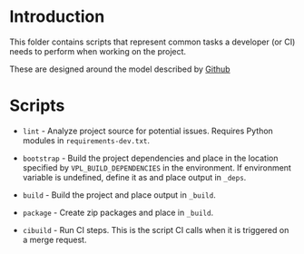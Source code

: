 # Introduction

This folder contains scripts that represent common tasks a developer (or CI)
needs to perform when working on the project.

These are designed around the model described by
[Github](https://github.blog/2015-06-30-scripts-to-rule-them-all/)


# Scripts

- `lint` - Analyze project source for potential issues. Requires Python modules
  in `requirements-dev.txt`.

- `bootstrap` - Build the project dependencies and place in the location
  specified by `VPL_BUILD_DEPENDENCIES` in the environment. If environment
  variable is undefined, define it as and place output in `_deps`.

- `build` - Build the project and place output in `_build`.

- `package` - Create zip packages and place in `_build`.

- `cibuild` - Run CI steps. This is the script CI calls when it is triggered on
  a merge request.
